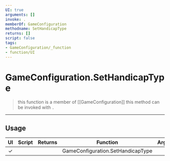 ```yaml
---
UI: true
arguments: []
invoke: .
memberOf: GameConfiguration
methodname: SetHandicapType
returns: []
script: false
tags:
- GameConfiguration/_function
- function/UI
---
```

# GameConfiguration.SetHandicapType
> this function is a member of [[GameConfiguration]]
> this method can be invoked with `.`
-----
## Usage
|  UI | Script | Returns | Function | Arguments |
|:---:|:------:|-------:|:--------:|:---------|
|✓| ||GameConfiguration.SetHandicapType||
